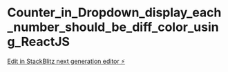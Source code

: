 # Counter_in_Dropdown_display_each_number_should_be_diff_color_using_ReactJS

[Edit in StackBlitz next generation editor ⚡️](https://stackblitz.com/~/github.com/Dhanarajb/Counter_in_Dropdown_display_each_number_should_be_diff_color_using_ReactJS)